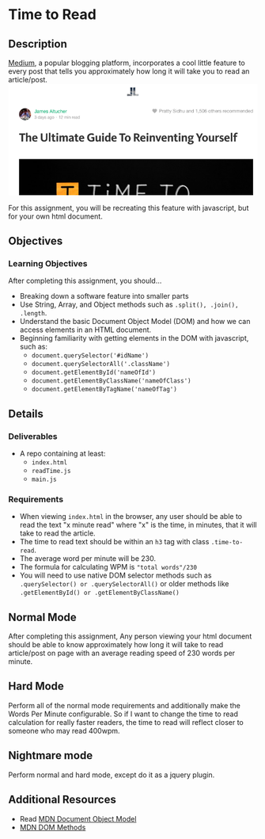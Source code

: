 # Time to Read

## Description
[Medium](http://medium.com), a popular blogging platform, incorporates a cool little feature to every post that tells you approximately how long it will take you to read an article/post.
![Medium.com time to read example](assets/timetoreadMedium.png)

For this assignment, you will be recreating this feature with javascript, but for your own html document.

## Objectives

### Learning Objectives

After completing this assignment, you should…

* Breaking down a software feature into smaller parts
* Use String, Array, and Object methods such as `.split(), .join(), .length`.
* Understand the basic Document Object Model (DOM) and how we can access elements in an HTML document.
* Beginning familiarity with getting elements in the DOM with javascript, such as:
  - `document.querySelector('#idName')`
  - `document.querySelectorAll('.className')`
  - `document.getElementById('nameOfId')`
  - `document.getElementByClassName('nameOfClass')`
  - `document.getElementByTagName('nameOfTag')`

## Details

### Deliverables

* A repo containing at least:
  * `index.html`
  * `readTime.js`
  * `main.js`

### Requirements

* When viewing `index.html` in the browser, any user should be able to read the text "x minute read" where "x" is the time, in minutes, that it will take to read the article.
* The time to read text should be within an `h3` tag with class `.time-to-read`.
* The average word per minute will be 230.
* The formula for calculating WPM is `"total words"/230`
* You will need to use native DOM selector methods such as `.querySelector() or .querySelectorAll()` or older methods like `.getElementById() or .getElementByClassName()`

## Normal Mode

After completing this assignment, Any person viewing your html document should be able to know approximately how long it will take to read article/post on page with an average reading speed of 230 words per minute.

## Hard Mode

Perform all of the normal mode requirements and additionally make the Words Per Minute configurable.  So if I want to change the time to read calculation for really faster readers, the time to read will reflect closer to someone who may read 400wpm.

## Nightmare mode

Perform normal and hard mode, except do it as a jquery plugin.


## Additional Resources

* Read [MDN Document Object Model](https://developer.mozilla.org/en-US/docs/Web/API/Document_Object_Model)
* [MDN DOM Methods](https://developer.mozilla.org/en-US/docs/Web/API/Document#Methods)
